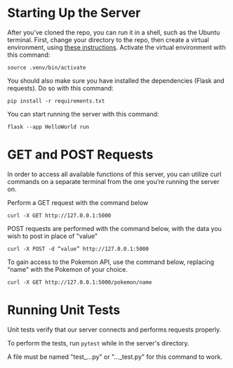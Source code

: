 # Starting Up the Server
After you’ve cloned the repo, you can run it in a shell, such as the Ubuntu terminal. First, change your directory to the repo, then create a virtual environment, using [these instructions](https://packaging.python.org/en/latest/guides/installing-using-pip-and-virtual-environments/#creating-a-virtual-environment). Activate the virtual environment with this command:
```
source .venv/bin/activate
```

You should also make sure you have installed the dependencies (Flask and requests). Do so with this command:
```
pip install -r requirements.txt
```

You can start running the server with this command:
```
flask --app HelloWorld run
```

# GET and POST Requests
In order to access all available functions of this server, you can utilize curl commands on a separate terminal from the one you’re running the server on. 

Perform a GET request with the command below
```
curl -X GET http://127.0.0.1:5000
```
POST requests are performed with the command below, with the data you wish to post in place of "value"
```
curl -X POST -d “value” http://127.0.0.1:5000
```

To gain access to the Pokemon API, use the command below, replacing “name” with the Pokemon of your choice.
```
curl -X GET http://127.0.0.1:5000/pokemon/name
```

# Running Unit Tests
Unit tests verify that our server connects and performs requests properly.

To perform the tests, run `pytest` while in the server's directory.

A file must be named "test_...py" or "..._test.py" for this command to work.
